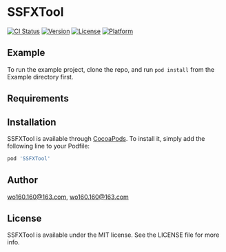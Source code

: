 # SSFXTool

[![CI Status](https://img.shields.io/travis/wo160.160@163.com/SSFXTool.svg?style=flat)](https://travis-ci.org/wo160.160@163.com/SSFXTool)
[![Version](https://img.shields.io/cocoapods/v/SSFXTool.svg?style=flat)](https://cocoapods.org/pods/SSFXTool)
[![License](https://img.shields.io/cocoapods/l/SSFXTool.svg?style=flat)](https://cocoapods.org/pods/SSFXTool)
[![Platform](https://img.shields.io/cocoapods/p/SSFXTool.svg?style=flat)](https://cocoapods.org/pods/SSFXTool)

## Example

To run the example project, clone the repo, and run `pod install` from the Example directory first.

## Requirements

## Installation

SSFXTool is available through [CocoaPods](https://cocoapods.org). To install
it, simply add the following line to your Podfile:

```ruby
pod 'SSFXTool'
```

## Author

wo160.160@163.com, wo160.160@163.com

## License

SSFXTool is available under the MIT license. See the LICENSE file for more info.


